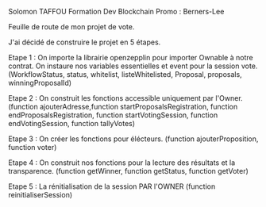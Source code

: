 Solomon TAFFOU Formation Dev Blockchain Promo : Berners-Lee

Feuille de route de mon projet de vote.

J'ai décidé de construire le projet en 5 étapes.

Etape 1 : On importe la librairie openzepplin pour importer Ownable à notre contrat.
On instaure nos variables essentielles et event pour la session vote.
(WorkflowStatus, status, whitelist, listeWhitelisted, Proposal, proposals, winningProposalId)

Etape 2 : On construit les fonctions accessible uniquement par l'Owner.
(function ajouterAdresse,function startProposalsRegistration, function endProposalsRegistration, function startVotingSession, function endVotingSession, function tallyVotes)

Etape 3 : On créer les fonctions pour élécteurs.
(function ajouterProposition, function voter)

Etape 4 : On construit nos fonctions pour la lecture des résultats et la transparence.
(function getWinner, function getStatus, function getVoter)

Etape 5 : La rénitialisation de la session PAR l'OWNER
(function reinitialiserSession)
